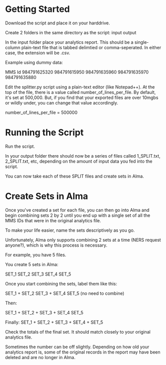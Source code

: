
# Getting Started
Download the script and place it on your harddrive.

Create 2 folders in the same directory as the script:
input 
output

In the input folder place your analytics report. This should be a single-column plain-text file that is tabbed delimtied or comma-seperated. In either case, the extension will be .csv.

Example using dummy data:

MMS Id
984791625320
984791615950
984791635960
984791635970
984791635880

Edit the splitter.py script using a plain-text editor (like Notepad++). At the top of the file, there is a value called number_of_lines_per_file. By default, it's set at 500,000. But, if you find that your exported files are over 10mgbs or wildly under, you can change that value accordingly.

number_of_lines_per_file = 500000

# Running the Script
Run the script.

In your output folder there should now be a series of files called 1_SPLIT.txt, 2_SPLIT.txt, etc, depending on the amount of input data you fed into the script.

You can now take each of these SPLIT files and create sets in Alma.

# Create Sets in Alma
Once you've created a set for each file, you can then go into Alma and begin combining sets 2 by 2 until you end up with a single set of all the MMS IDs that were in the original analytics file.

To make your life easier, name the sets descriptively as you go.

Unfortunately, Alma only supports combining 2 sets at a time (NERS request anyone?), which is why this process is necessary.

For example, you have 5 files.

You create 5 sets in Alma:

SET_1
SET_2
SET_3
SET_4
SET_5

Once you start combining the sets, label them like this:

SET_1 + SET_2
SET_3 + SET_4
SET_5 (no need to combine)

Then:

SET_1 + SET_2 + SET_3 + SET_4
SET_5

Finally:
SET_1 + SET_2 + SET_3 + SET_4 + SET_5

Check the totals of the final set. It should match closely to your original analytics file.

Sometimes the number can be off slightly. Depending on how old your analytics report is, some of the original records in the report may have been deleted and are no longer in Alma.